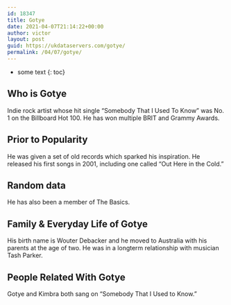```yaml
---
id: 18347
title: Gotye
date: 2021-04-07T21:14:22+00:00
author: victor
layout: post
guid: https://ukdataservers.com/gotye/
permalink: /04/07/gotye/
---
```


* some text
{: toc}


## Who is Gotye



Indie rock artist whose hit single &#8220;Somebody That I Used To Know&#8221; was No. 1 on the Billboard Hot 100. He has won multiple BRIT and Grammy Awards.

                
                
                
## Prior to Popularity



He was given a set of old records which sparked his inspiration. He released his first songs in 2001, including one called &#8220;Out Here in the Cold.&#8221;

                
                
                
## Random data



He has also been a member of The Basics.

                
                
                
## Family & Everyday Life of Gotye



His birth name is Wouter Debacker and he moved to Australia with his parents at the age of two. He was in a longterm relationship with musician Tash Parker.

                
                
                
## People Related With Gotye



Gotye and Kimbra both sang on &#8220;Somebody That I Used to Know.&#8221;

                
              
            
          
          
          